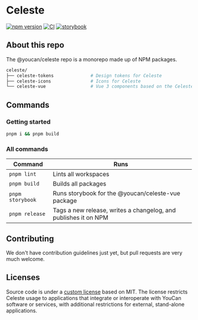 # Celeste

[![npm version](https://img.shields.io/npm/v/@youcan/celeste-vue.svg?label=@youcan/celeste-vue)](https://www.npmjs.com/package/@youcan/celeste)
[![CI](https://github.com/youcan-shop/celeste/workflows/Build/badge.svg)](https://github.com/youcan-shop/celeste/actions?query=branch%3Amain)
[![storybook](https://shields.io/badge/storybook-grey?logo=storybook&style=flat)](https://main--677f37bbe9cfbdfdf743f0ab.chromatic.com)

## About this repo

The @youcan/celeste repo is a monorepo made up of NPM packages.

```sh
celeste/
├── celeste-tokens              # Design tokens for Celeste
├── celeste-icons               # Icons for Celeste
└── celeste-vue                 # Vue 3 components based on the Celeste DS
```

## Commands

### Getting started

```sh
pnpm i && pnpm build
```

### All commands

| Command          | Runs                                                            |
| ---------------- | --------------------------------------------------------------- |
| `pnpm lint`      | Lints all workspaces                                            |
| `pnpm build`     | Builds all packages                                             |
| `pnpm storybook` | Runs storybook for the @youcan/celeste-vue package              |
| `pnpm release`   | Tags a new release, writes a changelog, and publishes it on NPM |

## Contributing

We don't have contribution guidelines just yet, but pull requests are very much welcome.

## Licenses

Source code is under a [custom license](https://github.com/youcan-shop/celeste/blob/main/LICENSE) based on MIT. The license restricts Celeste usage to applications that integrate or interoperate with YouCan software or services, with additional restrictions for external, stand-alone applications.
